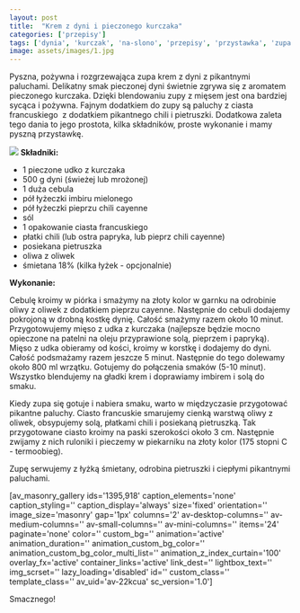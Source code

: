 ```yaml
---
layout: post
title:  "Krem z dyni i pieczonego kurczaka"
categories: ['przepisy']
tags: ['dynia', 'kurczak', 'na-slono', 'przepisy', 'przystawka', 'zupa', 'zupa-krem', 'zupy']
image: assets/images/1.jpg
---
```

Pyszna, pożywna i rozgrzewająca zupa krem z dyni z pikantnymi paluchami. Delikatny smak pieczonej dyni świetnie zgrywa się z aromatem pieczonego kurczaka. Dzięki blendowaniu zupy z mięsem jest ona bardziej sycąca i pożywna. Fajnym dodatkiem do zupy są paluchy z ciasta francuskiego  z dodatkiem pikantnego chili i pietruszki. Dodatkowa zaleta tego dania to jego prostota, kilka składników, proste wykonanie i mamy pyszną przystawkę.

![](https://kobietazesmakiem.pl/wp-content/uploads/2022/08/krem-z-dyni-i-kurczaka-1-300x210.jpg)
**Składniki:**
* 1 pieczone udko z kurczaka
* 500 g dyni (świeżej lub mrożonej)
* 1 duża cebula
* pół łyżeczki imbiru mielonego
* pół łyżeczki pieprzu chili cayenne
* sól
* 1 opakowanie ciasta francuskiego
* płatki chili (lub ostra papryka, lub pieprz chili cayenne)
* posiekana pietruszka
* oliwa z oliwek
* śmietana 18% (kilka łyżek - opcjonalnie)


**Wykonanie:**

Cebulę kroimy w piórka i smażymy na złoty kolor w garnku na odrobinie oliwy z oliwek z dodatkiem pieprzu cayenne. Następnie do cebuli dodajemy pokrojoną w drobną kostkę dynię. Całość smażymy razem około 10 minut. Przygotowujemy mięso z udka z kurczaka (najlepsze będzie mocno opieczone na patelni na oleju przyprawione solą, pieprzem i papryką). Mięso z udka obieramy od kości, kroimy w korstkę i dodajemy do dyni. Całość podsmażamy razem jeszcze 5 minut. Następnie do tego dolewamy około 800 ml wrzątku. Gotujemy do połączenia smaków (5-10 minut). Wszystko blendujemy na gładki krem i doprawiamy imbirem i solą do smaku.

Kiedy zupa się gotuje i nabiera smaku, warto w międzyczasie przygotować pikantne paluchy. Ciasto francuskie smarujemy cienką warstwą oliwy z oliwek, obsypujemy solą, płatkami chili i posiekaną pietruszką. Tak przygotowane ciasto kroimy na paski szerokości około 3 cm. Następnie zwijamy z nich ruloniki i pieczemy w piekarniku na złoty kolor (175 stopni C - termoobieg).

Zupę serwujemy z łyżką śmietany, odrobina pietruszki i ciepłymi pikantnymi paluchami.

[av\_masonry\_gallery ids='1395,918' caption\_elements='none' caption\_styling='' caption\_display='always' size='fixed' orientation='' image\_size='masonry' gap='1px' columns='2' av-desktop-columns='' av-medium-columns='' av-small-columns='' av-mini-columns='' items='24' paginate='none' color='' custom\_bg='' animation='active' animation\_duration='' animation\_custom\_bg\_color='' animation\_custom\_bg\_color\_multi\_list='' animation\_z\_index\_curtain='100' overlay\_fx='active' container\_links='active' link\_dest='' lightbox\_text='' img\_scrset='' lazy\_loading='disabled' id='' custom\_class='' template\_class='' av\_uid='av-22kcua' sc\_version='1.0']

Smacznego!
    